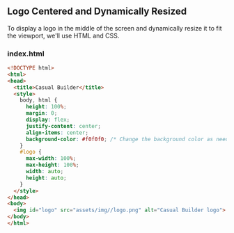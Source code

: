 ## Logo Centered and Dynamically Resized

To display a logo in the middle of the screen and dynamically resize it to fit the viewport, we'll use HTML and CSS.

### index.html

```html
<!DOCTYPE html>
<html>
<head>
  <title>Casual Builder</title>
  <style>
    body, html {
      height: 100%;
      margin: 0;
      display: flex;
      justify-content: center;
      align-items: center;
      background-color: #f0f0f0; /* Change the background color as needed */
    }
    #logo {
      max-width: 100%;
      max-height: 100%;
      width: auto;
      height: auto;
    }
  </style>
</head>
<body>
  <img id="logo" src="assets/img//logo.png" alt="Casual Builder logo">
</body>
</html>
